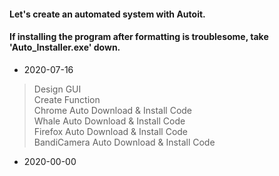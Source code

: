 #### Let's create an automated system with Autoit.

#### If installing the program after formatting is troublesome, take 'Auto_Installer.exe' down.

- 2020-07-16

>Design GUI    
>Create Function    
>Chrome Auto Download & Install Code    
>Whale Auto Download & Install Code    
>Firefox Auto Download & Install Code    
>BandiCamera Auto Download & Install Code    


- 2020-00-00
>    

